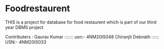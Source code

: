 # Foodrestaurent
THIS is a project for database for food restaurent which is part of our third year DBMS project





Contributers : 
Gaurav Kumar ::::::: usn:- 4NM20IS048
Chiranjit Debnath :::::: USN:- 4NM20IS033
